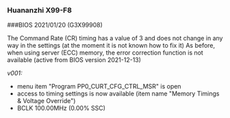 ### Huananzhi X99-F8
###BIOS 2021/01/20 (G3X99908)

The Command Rate (CR) timing has a value of 3 and does not change in any way in the settings (at the moment it is not known how to fix it)
As before, when using server (ECC) memory, the error correction function is not available (active from BIOS version 2021-12-13)

*v001:*
* menu item "Program PP0_CURT_CFG_CTRL_MSR" is open
* access to timing settings is now available (item name "Memory Timings & Voltage Override")
* BCLK 100.00MHz (0.00% SSC)